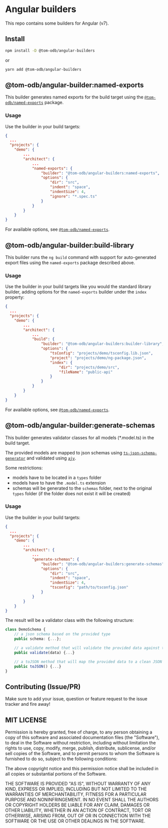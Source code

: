 # Angular builders

This repo contains some builders for Angular (v7).

## Install

```bash
npm install -D @tom-odb/angular-builders
```

or

```bash
yarn add @tom-odb/angular-builders
```

## @tom-odb/angular-builder:named-exports

This builder generates named exports for the build target using the [`@tom-odb/named-exports`](https://github.com/tom-odb/named-exports) package.

### Usage

Use the builder in your build targets:

```json
{
  ...
  "projects": {
    "demo": {
        ...
        "architect": {
            ...
            "named-exports": {
                "builder": "@tom-odb/angular-builders:named-exports",
                "options": {
                    "dir": "src",
                    "indent": "space",
                    "indentSize": 4,
                    "ignore": "*.spec.ts"
                }
            }
        }
    }
}
```

For available options, see [`@tom-odb/named-exports`](https://github.com/tom-odb/named-exports#options).

## @tom-odb/angular-builder:build-library

This builder runs the `ng build` command with support for auto-generated export files using the `named-exports` package described above.

### Usage

Use the builder in your build targets like you would the standard library builder, adding options for the `named-exports` builder under the `index` property:

```json
{
  ...
  "projects": {
    "demo": {
        ...
        "architect": {
            ...
            "build": {
                "builder": "@tom-odb/angular-builders:builder-library",
                "options": {
                    "tsConfig": "projects/demo/tsconfig.lib.json",
                    "project": "projects/demo/ng-package.json",
                    "index": {
                        "dir": "projects/demo/src",
                        "fileName": "public-api"
                    }
                }
            }
        }
    }
}
```

For available options, see [`@tom-odb/named-exports`](https://github.com/tom-odb/named-exports#options).

## @tom-odb/angular-builder:generate-schemas

This builder generates validator classes for all models (*.model.ts) in the build target.

The provided models are mapped to json schemas using [`ts-json-schema-generator`](https://github.com/vega/ts-json-schema-generator) and validated using [`ajv`](https://github.com/epoberezkin/ajv).

Some restrictions:

* models have to be located in a `types` folder
* models have to have the `.model.ts` extension
* schemas will be generated to the `schemas` folder, next to the original `types` folder (if the folder does not exist it will be created)

### Usage

Use the builder in your build targets:

```json
{
  ...
  "projects": {
    "demo": {
        ...
        "architect": {
            ...
            "generate-schemas": {
                "builder": "@tom-odb/angular-builders:generate-schemas",
                "options": {
                    "dir": "src",
                    "indent": "space",
                    "indentSize": 4,
                    "tsconfig": "path/to/tsconfig.json"
                }
            }
        }
    }
}
```

The result will be a validator class with the following structure:

```typescript
class DemoSchema {
    // a json schema based on the provided type
    public schema: {...};

    // a validate method that will validate the provided data against the json schema using AJV
    public validate(data) {...}

    // a toJSON method that will map the provided data to a clean JSON format
    public toJSON() {...}
}
```

## Contributing (Issue/PR)
Make sure to add your issue, question or feature request to the issue tracker and fire away!

## MIT LICENSE
Permission is hereby granted, free of charge, to any person obtaining a copy of this software and associated documentation files (the "Software"), to deal in the Software without restriction, including without limitation the rights to use, copy, modify, merge, publish, distribute, sublicense, and/or sell copies of the Software, and to permit persons to whom the Software is furnished to do so, subject to the following conditions:

The above copyright notice and this permission notice shall be included in all copies or substantial portions of the Software.

THE SOFTWARE IS PROVIDED "AS IS", WITHOUT WARRANTY OF ANY KIND, EXPRESS OR IMPLIED, INCLUDING BUT NOT LIMITED TO THE WARRANTIES OF MERCHANTABILITY, FITNESS FOR A PARTICULAR PURPOSE AND NONINFRINGEMENT. IN NO EVENT SHALL THE AUTHORS OR COPYRIGHT HOLDERS BE LIABLE FOR ANY CLAIM, DAMAGES OR OTHER LIABILITY, WHETHER IN AN ACTION OF CONTRACT, TORT OR OTHERWISE, ARISING FROM, OUT OF OR IN CONNECTION WITH THE SOFTWARE OR THE USE OR OTHER DEALINGS IN THE SOFTWARE.
